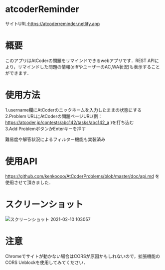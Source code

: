 # atcoderReminder
サイトURL:https://atcoderreminder.netlify.app

# 概要
このアプリはAtCoderの問題をリマインドできるwebアプリです．REST APIにより，リマインドした問題の情報(diffやユーザーのAC,WA状況)も表示することができます．

# 使用方法
1.username欄にAtCoderのニックネームを入力したままの状態にする  
2.Problem URLにAtCoderの問題ページURL(例：https://atcoder.jp/contests/abc142/tasks/abc142_a
)を打ち込む  
3.Add ProblemボタンかEnterキーを押す  

難易度や解答状況によるフィルター機能も実装済み

# 使用API
https://github.com/kenkoooo/AtCoderProblems/blob/master/doc/api.md
を使用させて頂きました．

# スクリーンショット
![スクリーンショット 2021-02-10 103057](https://user-images.githubusercontent.com/61012704/107451737-40fed200-6b8b-11eb-93c5-63d52112b94b.jpg)


# 注意
Chromeでサイトが動かない場合はCORSが原因かもしれないので，拡張機能のCORS Unblockを使用してみてください．


